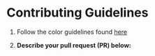 # Contributing Guidelines

1. Follow the color guidelines found [here](https://docs.google.com/document/d/1q1lQ2DzORi8VF5o_S0a118264tB80DY_3bv5Z_k1wVk/edit?usp=sharing)

2. **Describe your pull request (PR) below:**


